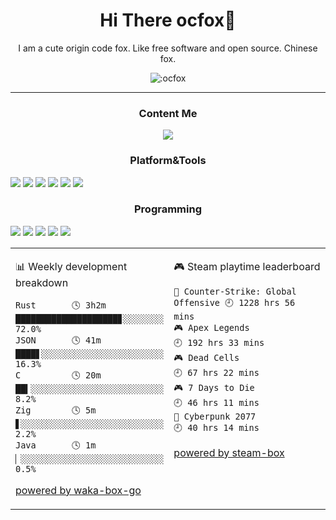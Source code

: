 <h1 align="center">Hi There ocfox🦊</h1>
<p align="center">I am a cute origin code fox. Like free software and open source. Chinese fox.</p>
<p align="center">
  <img src="https://count.getloli.com/get/@:ocfox" alt=":ocfox" />
</p>

---

<h3 align="center">Content Me</h3>
<p align="center">
  <a href="https://t.me/skye_bot"
    ><img
      src="https://img.shields.io/badge/Telegram-2CA5E0?style=for-the-badge&logo=telegram&logoColor=white&logoWidth=27"
  /></a>
</p>
<h3 align="center">Platform&Tools</h3>

[![](https://img.shields.io/badge/OS-Arch%20Linux-33aadd?style=flat-square&logo=arch-linux&logoColor=ffffff)](https://www.archlinux.org/)
[![](https://img.shields.io/badge/OS-NixOS-%235277C3?style=flat-square&logo=nixos)](https://www.archlinux.org/)
[![](https://img.shields.io/badge/macOS-Apple%20Silicon-%23000000?style=flat-square&logo=apple)](https://www.macrumors.com/guide/m1/)
[![](https://img.shields.io/badge/Xiaomi-%C2%A51000-%23FF6900?style=flat-square&logo=xiaomi)](mi.com)
[![](https://img.shields.io/badge/Windows-11-%230078D6?style=flat-square&logo=windows)](https://www.microsoft.com/en-us/windows)
[![](https://img.shields.io/badge/IDE-Visual%20Studio%20Code-%23007ACC?style=flat-square&logo=visualstudio)](https://code.visualstudio.com/)

<h3 align="center">Programming</h3>

[![](https://img.shields.io/badge/-Rust-%23000000?style=for-the-badge&logo=rust)](https://www.rust-lang.org/)
[![](https://img.shields.io/badge/-C-%23A8B9CC?style=for-the-badge&logo=cplusplus)](cppreference.com)
[![](https://img.shields.io/badge/-HTML5-E34F26?style=for-the-badge&logo=html5&logoColor=white)](https://html.spec.whatwg.org/)
[![](https://img.shields.io/badge/-CSS3-1572B6?style=for-the-badge&logo=css3&logoColor=white)](https://www.w3.org/Style/CSS/)
[![](https://img.shields.io/badge/-JavaScript-f7e018?style=for-the-badge&logo=javascript&logoColor=white)](https://www.ecma-international.org/)

<table>
<tr>
<td valign="top" width="50%">

<!-- waka-box start -->
📊 Weekly development breakdown
```text
Rust       🕓 3h2m ████████████████████▊░░░░░░░░ 72.0%
JSON       🕓 41m  ████▋░░░░░░░░░░░░░░░░░░░░░░░░ 16.3%
C          🕓 20m  ██▍░░░░░░░░░░░░░░░░░░░░░░░░░░  8.2%
Zig        🕓 5m   ▋░░░░░░░░░░░░░░░░░░░░░░░░░░░░  2.2%
Java       🕓 1m   ▏░░░░░░░░░░░░░░░░░░░░░░░░░░░░  0.5%
```
<!-- Powered by https://github.com/YouEclipse/waka-box-go . -->
<!-- waka-box end -->

[powered by waka-box-go](https://github.com/journey-ad/waka-box-go)

</td>
<td valign="top" width="50%">

<!-- steam-box start -->
🎮 Steam playtime leaderboard
```text
🔫 Counter-Strike: Global Offensive 🕘 1228 hrs 56 mins
🎮 Apex Legends                     🕘 192 hrs 33 mins
🎮 Dead Cells                       🕘 67 hrs 22 mins
🎮 7 Days to Die                    🕘 46 hrs 11 mins
🦾 Cyberpunk 2077                   🕘 40 hrs 14 mins
```
<!-- Powered by https://github.com/YouEclipse/steam-box . -->
<!-- steam-box end -->

[powered by steam-box](https://github.com/journey-ad/steam-box)

</td>
</tr>
</table>
